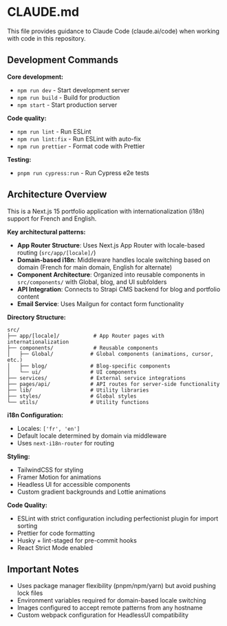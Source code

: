 # CLAUDE.md

This file provides guidance to Claude Code (claude.ai/code) when working with code in this repository.

## Development Commands

**Core development:**

- `npm run dev` - Start development server
- `npm run build` - Build for production
- `npm start` - Start production server

**Code quality:**

- `npm run lint` - Run ESLint
- `npm run lint:fix` - Run ESLint with auto-fix
- `npm run prettier` - Format code with Prettier

**Testing:**

- `pnpm run cypress:run` - Run Cypress e2e tests

## Architecture Overview

This is a Next.js 15 portfolio application with internationalization (i18n) support for French and English.

**Key architectural patterns:**

- **App Router Structure**: Uses Next.js App Router with locale-based routing (`src/app/[locale]/`)
- **Domain-based i18n**: Middleware handles locale switching based on domain (French for main domain, English for alternate)
- **Component Architecture**: Organized into reusable components in `src/components/` with Global, blog, and UI subfolders
- **API Integration**: Connects to Strapi CMS backend for blog and portfolio content
- **Email Service**: Uses Mailgun for contact form functionality

**Directory Structure:**

```
src/
├── app/[locale]/           # App Router pages with internationalization
├── components/             # Reusable components
│   ├── Global/            # Global components (animations, cursor, etc.)
│   ├── blog/              # Blog-specific components
│   └── ui/                # UI components
├── services/              # External service integrations
├── pages/api/             # API routes for server-side functionality
├── lib/                   # Utility libraries
├── styles/                # Global styles
└── utils/                 # Utility functions
```

**i18n Configuration:**

- Locales: `['fr', 'en']`
- Default locale determined by domain via middleware
- Uses `next-i18n-router` for routing

**Styling:**

- TailwindCSS for styling
- Framer Motion for animations
- Headless UI for accessible components
- Custom gradient backgrounds and Lottie animations

**Code Quality:**

- ESLint with strict configuration including perfectionist plugin for import sorting
- Prettier for code formatting
- Husky + lint-staged for pre-commit hooks
- React Strict Mode enabled

## Important Notes

- Uses package manager flexibility (pnpm/npm/yarn) but avoid pushing lock files
- Environment variables required for domain-based locale switching
- Images configured to accept remote patterns from any hostname
- Custom webpack configuration for HeadlessUI compatibility
